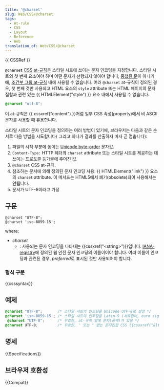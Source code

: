 ```yaml
---
title: '@charset'
slug: Web/CSS/@charset
tags:
  - At-rule
  - CSS
  - Layout
  - Reference
  - Web
translation_of: Web/CSS/@charset
---
```

{{ CSSRef }}

**`@charset`** [CSS](/ko/docs/Web/CSS) [at-규칙](/ko/docs/Web/CSS/At-rule)은 스타일 시트에 쓰이는 문자 인코딩을 지정합니다. 스타일 시트의 첫 번째 요소여야 하며 어떤 문자가 선행되지 않아야 합니다; [중첩된 문](/ko/docs/Web/CSS/Syntax#nested_statements)이 아니기에, [조건부 그룹 at-규칙](/ko/docs/Web/CSS/At-rule#Conditional_Group_Rules) 내에 사용될 수 없습니다. 여러 `@charset` at-규칙이 정의된 경우, 첫 번째 것만 사용되고 HTML 요소의 `style` attribute 또는 HTML 페이지의 문자 집합과 관련 있는 {{ HTMLElement("style") }} 요소 내에서 사용될 수 없습니다.

```css
@charset "utf-8";
```

이 at-규칙은 {{ cssxref("content") }}처럼 일부 CSS 속성(property)에서 비 ASCII 문자를 사용할 때 유용합니다.

스타일 시트의 문자 인코딩을 정의하는 여러 방법이 있기에, 브라우저는 다음과 같은 순서로 다음 방법을 시도합니다( 그리고 하나가 결과를 산출하자 마자 곧 멈춥니다):

1. 파일의 시작 부분에 놓이는 [Unicode byte-order](http://en.wikipedia.org/wiki/Byte_order_mark "Byte_order_mark") 문자값.
2. `Content-Type:` HTTP 헤더의 `charset` attribute 또는 스타일 시트를 제공하는 데 쓰이는 프로토콜 등가물에 주어진 값.
3. `@charset` CSS at-규칙.
4. 참조하는 문서에 의해 정의된 문자 인코딩 사용: {{ HTMLElement("link") }} 요소의 `charset` attribute. 이 메서드는 HTML5에서 폐기(obsolete)되어 사용해서는 안됩니다.
5. 문서가 UTF-8이라고 가정

## 구문

```
@charset "UTF-8";
@charset 'iso-8859-15';
```

where:

- _charset_
  - : 사용되는 문자 인코딩을 나타내는 {{cssxref("&lt;string&gt;")}}입니다. [IANA-registry](http://www.iana.org/assignments/character-sets)에 정의된 웹 안전 문자 인코딩의 이름이어야 합니다. 여러 이름이 인코딩과 관련된 경우, *preferred*로 표시된 것만 사용되어야 합니다.

### 형식 구문

{{csssyntax}}

## 예제

```css
@charset "UTF-8";       /* 스타일 시트의 인코딩을 Unicode UTF-8로 설정 */
@charset 'iso-8859-15'; /* 스타일 시트의 인코딩을 Latin-9 (서유럽어, euro sign 있는) 로 설정 */
 @charset "UTF-8";      /* 무효한, at-규칙 앞에 문자(공백)가 있음 */
@charset UTF-8;         /* 무효한, ' 또는 " 없는 문자집합 CSS {{cssxref("&lt;string&gt;")}}이 아님 */
```

## 명세

{{Specifications}}

## 브라우저 호환성

{{Compat}}
